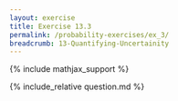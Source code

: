 ```yaml
---
layout: exercise
title: Exercise 13.3
permalink: /probability-exercises/ex_3/
breadcrumb: 13-Quantifying-Uncertainity
---
```


{% include mathjax_support %}

<div><i class="arrow-up loader" data-chapter="probability-exercises" data-exercise="ex_3" data-rating="0"></i></div>
{% include_relative question.md %}
